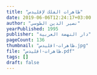 ```yaml
---
title: "ظاهرات الفلك لإقليدس"
date: 2019-06-06T12:24:17+03:00
author: "نصير الدين الطوسي"
yearPublished: 1995
publisher: "دار النهضة العربية"
pageCount: 136
thumbnail: "ظاهرات-اقليدس.jpg"
file: "ظاهرات-اقليدس.pdf"
tags: []
draft: false
---
```

